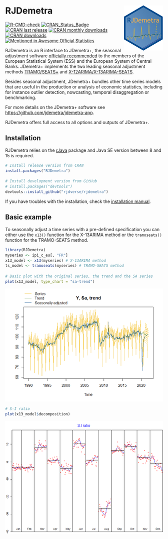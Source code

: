 
<!-- README.md is generated from README.Rmd. Please edit that file -->

# RJDemetra <img src="man/figures/logo.png" align="right" alt="" />

[![R-CMD-check](https://github.com/rjdverse/rjdemetra/workflows/R-CMD-check/badge.svg)](https://github.com/rjdverse/rjdemetra/actions)
[![CRAN_Status_Badge](http://www.r-pkg.org/badges/version/RJDemetra)](https://cran.r-project.org/package=RJDemetra)
[![CRAN last
release](http://www.r-pkg.org/badges/last-release/RJDemetra)](https://cran.r-project.org/package=RJDemetra)
[![CRAN monthly
downloads](http://cranlogs.r-pkg.org/badges/RJDemetra?color=lightgrey)](https://cran.r-project.org/package=RJDemetra)
[![CRAN
downloads](http://cranlogs.r-pkg.org/badges/grand-total/RJDemetra?color=lightgrey)](https://cran.r-project.org/package=RJDemetra)
[![Mentioned in Awesome Official
Statistics](https://awesome.re/mentioned-badge.svg)](https://github.com/SNStatComp/awesome-official-statistics-software)

RJDemetra is an R interface to JDemetra+, the seasonal adjustment
software [officially
recommended](https://wayback.archive-it.org/12090/20240102173448/https://cros-legacy.ec.europa.eu/system/files/Jdemetra_%20release.pdf)
to the members of the European Statistical System (ESS) and the European
System of Central Banks. JDemetra+ implements the two leading seasonal
adjustment methods
[TRAMO/SEATS+](https://gretl.sourceforge.net/tramo/tramo-seats.html) and
[X-12ARIMA/X-13ARIMA-SEATS](https://www.census.gov/data/software/x13as.html).

Besides seasonal adjustment, JDemetra+ bundles other time series models
that are useful in the production or analysis of economic statistics,
including for instance outlier detection, nowcasting, temporal
disaggregation or benchmarking.

For more details on the JDemetra+ software see
<https://github.com/jdemetra/jdemetra-app>.

RJDemetra offers full access to all options and outputs of JDemetra+.

## Installation

RJDemetra relies on the
[rJava](https://CRAN.R-project.org/package=rJava) package and Java SE
version between 8 and 15 is required.

``` r
# Install release version from CRAN
install.packages("RJDemetra")

# Install development version from GitHub
# install.packages("devtools")
devtools::install_github("rjdverse/rjdemetra")
```

If you have troubles with the installation, check the [installation
manual](https://github.com/rjdverse/rjdemetra/wiki/Installation-manual).

## Basic example

To seasonally adjust a time series with a pre-defined specification you
can either use the `x13()` function for the X-13ARIMA method or the
`tramoseats()` function for the TRAMO-SEATS method.

``` r
library(RJDemetra)
myseries <- ipi_c_eu[, "FR"]
x13_model <- x13(myseries) # X-13ARIMA method
ts_model <- tramoseats(myseries) # TRAMO-SEATS method

# Basic plot with the original series, the trend and the SA series
plot(x13_model, type_chart = "sa-trend")
```

<img src="man/figures/README-plot-example-1.png" style="display: block; margin: auto;" />

``` r
# S-I ratio
plot(x13_model$decomposition)
```

<img src="man/figures/README-plot-example-2.png" style="display: block; margin: auto;" />
